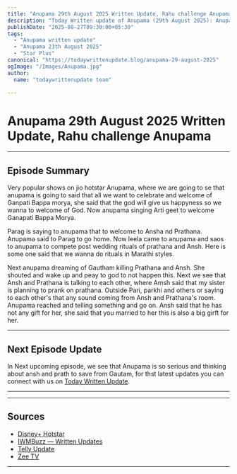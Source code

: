 ```yaml
--- 
title: "Anupama 29th August 2025 Written Update, Rahu challenge Anupama "
description: "Today Written update of Anupama (29th August 2025): Anupama what will do , she is in danger."
publishDate: "2025-08-27T09:30:00+05:30"
tags:
  - "Anupama written update"
  - "Anupama 23th August 2025"
  - "Star Plus"
canonical: "https://todaywrittenupdate.blog/anupama-29-august-2025"
ogImage: "/Images/Anupama.jpg"
author:
  name: "todaywrittenupdate team"

---
```


# Anupama 29th August 2025 Written Update, Rahu challenge Anupama 
---

## Episode Summary

Very popular shows on jio hotstar Anupama, where we are going to se that anupama is going to said that all we want to celebrate and welcome of Ganpati Bappa morya, she said that the god will give us happyness so we wanna to welcome of God. Now anupama singing Arti geet to welcome Ganapati Bappa Morya.

Parag is saying to anupama that to welcome to Ansha nd Prathana. Anupama said to Parag to go  home. Now leela came to anupama and saos to anupama to compete post wedding rituals of prathana and Ansh. Here is some one said that we wanna do rituals in Marathi styles.

Next anupama dreaming of Gautham killing Prathana and Ansh. She shouted and wake up and peay to god to not happen this. Next we see that Ansh and Prathana is talking to each other, where Amsh said that my sister is planning to prank on prathana. Outside Pari, parkhi and others or saying to each other's that any sound coming from Ansh and Prathana's room. Anupama reached and telling something and go on. Ansh said that he has not any gift for her, she said that you married to her this is also a big girft for her.
<!--

## Key Highlights

- Khyati battles guilt and is pushed towards truth.  
- Raghav is determined to reopen his case.  
- Aryan's revenge twist turns out to be a dream.  
- Prem's actions create new tensions.

-->
---

## Next Episode Update

In Next upcoming episode, we see that Anupama is so serious and thinking about ansh and prath to save from Gautam, for thst latest updates you can connect with us on [Today Written Update](https://www.todaywrittenupdate.blog/).

---

<!-- FAQ will be rendered from frontmatter; keep this area intentionally short -->

---

## Sources

- [Disney+ Hotstar](https://www.hotstar.com/in)  
- [IWMBuzz — Written Updates](https://www.iwmbuzz.com/)
- [Telly Update](https://www.tellyupdate.com)
- [Zee TV](https://www.zee5.com/)  

---

